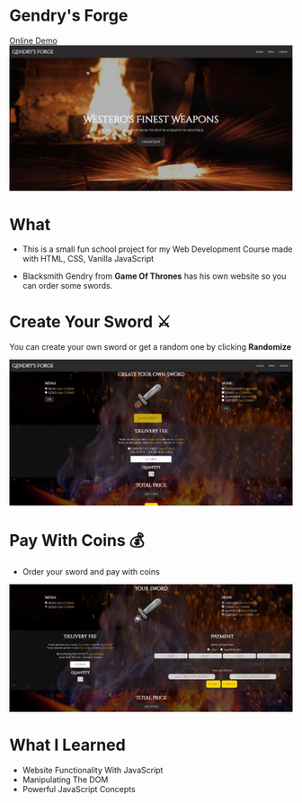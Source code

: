 # Gendry's Forge
[Online Demo]("https://gendrysforge.netlify.com/")
![home_page](https://github.com/KostasXikis/Gendrys-Forge/blob/master/img/Demo/home_page.jpg)

# What 
- This is a small fun school project for my Web Development Course made with HTML, CSS, Vanilla JavaScript

- Blacksmith Gendry from __Game Of Thrones__ has his own website so you can order some swords.

# Create Your Sword ⚔️
You can create your own sword or get a random one by clicking __Randomize__

![home_page](https://github.com/KostasXikis/Gendrys-Forge/blob/master/img/Demo/order_page.jpg)

# Pay With Coins 💰
- Order your sword and pay with coins

![home_page](https://github.com/KostasXikis/Gendrys-Forge/blob/master/img/Demo/order_page2.jpg)

# What I Learned
- Website Functionality With JavaScript
- Manipulating The DOM
- Powerful JavaScript Concepts
